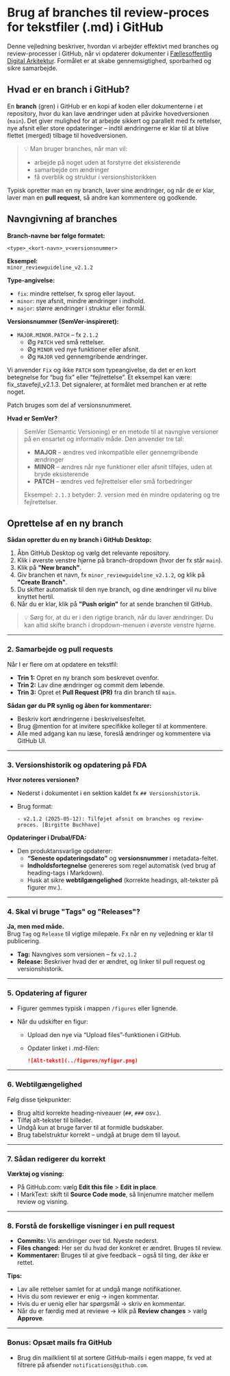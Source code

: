 

# Brug af branches til review-proces for tekstfiler (.md) i GitHub

Denne vejledning beskriver, hvordan vi arbejder effektivt med branches og review-processer i GitHub, når vi opdaterer dokumenter i [Fællesoffentlig Digital Arkitektur](https://github.com/Faellesoffentlig-Digital-Arkitektur). Formålet er at skabe gennemsigtighed, sporbarhed og sikre samarbejde.

## Hvad er en branch i GitHub?

En **branch** (gren) i GitHub er en kopi af koden eller dokumenterne i et repository, hvor du kan lave ændringer uden at påvirke hovedversionen (`main`). Det giver mulighed for at arbejde sikkert og parallelt med fx rettelser, nye afsnit eller store opdateringer – indtil ændringerne er klar til at blive flettet (merged) tilbage til hovedversionen.

> 💡 Man bruger branches, når man vil:
> 
> - arbejde på noget uden at forstyrre det eksisterende
> - samarbejde om ændringer
> - få overblik og struktur i versionshistorikken

Typisk opretter man en ny branch, laver sine ændringer, og når de er klar, laver man en **pull request**, så andre kan kommentere og godkende.

## Navngivning af branches

**Branch-navne bør følge formatet:**

```
<type>_<kort-navn>_v<versionsnummer>
```

**Eksempel:**  
`minor_reviewguideline_v2.1.2`

**Type-angivelse:**

- `fix`: mindre rettelser, fx sprog eller layout.
- `minor`: nye afsnit, mindre ændringer i indhold.
- `major`: større ændringer i struktur eller formål.

**Versionsnummer (SemVer-inspireret):**

- `MAJOR.MINOR.PATCH` – fx `2.1.2`
  - Øg `PATCH` ved små rettelser.
  - Øg `MINOR` ved nye funktioner eller afsnit.
  - Øg `MAJOR` ved gennemgribende ændringer.

Vi anvender `Fix` og ikke `PATCH` som typeangivelse, da det er en kort betegnelse for “bug fix” eller “fejlrettelse”. Et eksempel kan være: fix_stavefejl_v2.1.3. Det signalerer, at formålet med branchen er at rette noget.

Patch bruges som del af versionsnummeret.

**Hvad er SemVer?**

> SemVer (Semantic Versioning) er en metode til at navngive versioner på en ensartet og informativ måde. Den anvender tre tal:
> 
> - **MAJOR** – ændres ved inkompatible eller gennemgribende ændringer
> - **MINOR** – ændres når nye funktioner eller afsnit tilføjes, uden at bryde eksisterende
> - **PATCH** – ændres ved fejlrettelser eller små forbedringer
> 
> Eksempel: `2.1.3` betyder: 2. version med én mindre opdatering og tre fejlrettelser.

## Oprettelse af en ny branch

**Sådan opretter du en ny branch i GitHub Desktop:**

1. Åbn GitHub Desktop og vælg det relevante repository.
2. Klik i øverste venstre hjørne på branch-dropdown (hvor der fx står `main`).
3. Klik på **"New branch"**.
4. Giv branchen et navn, fx `minor_reviewguideline_v2.1.2`, og klik på **"Create Branch"**.
5. Du skifter automatisk til den nye branch, og dine ændringer vil nu blive knyttet hertil.
6. Når du er klar, klik på **"Push origin"** for at sende branchen til GitHub.

> 💡 Sørg for, at du er i den rigtige branch, når du laver ændringer. Du kan altid skifte branch i dropdown-menuen i øverste venstre hjørne.

---

### 2. Samarbejde og pull requests

Når I er flere om at opdatere en tekstfil:

- **Trin 1:** Opret en ny branch som beskrevet ovenfor.
- **Trin 2:** Lav dine ændringer og commit dem løbende.
- **Trin 3:** Opret et **Pull Request (PR)** fra din branch til `main`.

**Sådan gør du PR synlig og åben for kommentarer:**

- Beskriv kort ændringerne i beskrivelsesfeltet.
- Brug @mention for at invitere specifikke kolleger til at kommentere.
- Alle med adgang kan nu læse, foreslå ændringer og kommentere via GitHub UI.

---

### 3. Versionshistorik og opdatering på FDA

**Hvor noteres versionen?**

- Nederst i dokumentet i en sektion kaldet fx `## Versionshistorik`.

- Brug format:
  
  ```
  - v2.1.2 (2025-05-12): Tilføjet afsnit om branches og review-proces. [Birgitte Buchhave]
  ```

**Opdateringer i Drubal/FDA:**

- Den produktansvarlige opdaterer:
  - **“Seneste opdateringsdato”** og **versionsnummer** i metadata-feltet.
  - **Indholdsfortegnelse** genereres som regel automatisk (ved brug af heading-tags i Markdown).
  - Husk at sikre **webtilgængelighed** (korrekte headings, alt-tekster på figurer mv.).

---

### 4. Skal vi bruge "Tags" og "Releases"?

**Ja, men med måde.**  
Brug `Tag` og `Release` til vigtige milepæle. Fx når en ny vejledning er klar til publicering.

- **Tag:** Navngives som versionen – fx `v2.1.2`
- **Release:** Beskriver hvad der er ændret, og linker til pull request og versionshistorik.

---

### 5. Opdatering af figurer

- Figurer gemmes typisk i mappen `/figures` eller lignende.

- Når du udskifter en figur:
  
  - Upload den nye via “Upload files”-funktionen i GitHub.
  
  - Opdater linket i .md-filen:
    
    ```md
    ![Alt-tekst](../figures/nyfigur.png)
    ```

---

### 6. Webtilgængelighed

Følg disse tjekpunkter:

- Brug altid korrekte heading-niveauer (`##`, `###` osv.).
- Tilføj alt-tekster til billeder.
- Undgå kun at bruge farver til at formidle budskaber.
- Brug tabelstruktur korrekt – undgå at bruge dem til layout.

---

### 7. Sådan redigerer du korrekt

**Værktøj og visning:**

- På GitHub.com: vælg **Edit this file** > **Edit in place**.
- I MarkText: skift til **Source Code mode**, så linjenumre matcher mellem review og visning.

---

### 8. Forstå de forskellige visninger i en pull request

- **Commits:** Vis ændringer over tid. Nyeste nederst.
- **Files changed:** Her ser du hvad der konkret er ændret. Bruges til review.
- **Kommentarer:** Bruges til at give feedback – også til ting, der *ikke* er rettet.

**Tips:**

- Lav alle rettelser samlet for at undgå mange notifikationer.
- Hvis du som reviewer er enig → ingen kommentar.
- Hvis du er uenig eller har spørgsmål → skriv en kommentar.
- Når du er færdig med at reviewe → klik på **Review changes** > vælg **Approve**.

---

### Bonus: Opsæt mails fra GitHub

- Brug din mailklient til at sortere GitHub-mails i egen mappe, fx ved at filtrere på afsender `notifications@github.com`.
